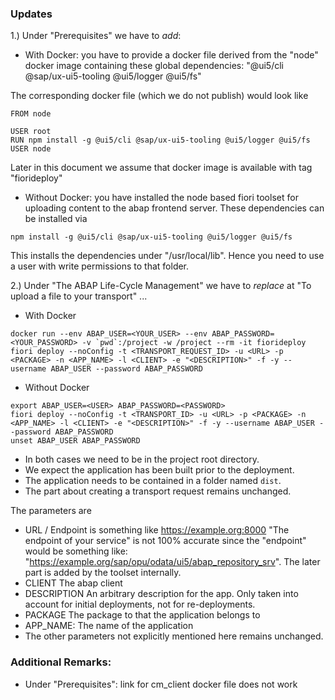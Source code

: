 ### Updates

1.) Under "Prerequisites" we have to _add_:

* With Docker: you have to provide a docker file derived from the "node" docker image containing these global dependencies: "@ui5/cli @sap/ux-ui5-tooling @ui5/logger @ui5/fs"

The corresponding docker file (which we do not publish) would look like

```
FROM node
  
USER root
RUN npm install -g @ui5/cli @sap/ux-ui5-tooling @ui5/logger @ui5/fs
USER node
```

Later in this document we assume that docker image is available with tag "fiorideploy"

* Without Docker: you have installed the node based fiori toolset for uploading content to the abap frontend server. These dependencies can be installed via

```
npm install -g @ui5/cli @sap/ux-ui5-tooling @ui5/logger @ui5/fs
```

This installs the dependencies under "/usr/local/lib". Hence you need to use a user with write permissions to that folder.

2.) Under "The ABAP Life-Cycle Management" we have to _replace_ at "To upload a file to your transport" ...

* With Docker
```
docker run --env ABAP_USER=<YOUR_USER> --env ABAP_PASSWORD=<YOUR_PASSWORD> -v `pwd`:/project -w /project --rm -it fiorideploy fiori deploy --noConfig -t <TRANSPORT_REQUEST_ID> -u <URL> -p <PACKAGE> -n <APP_NAME> -l <CLIENT> -e "<DESCRIPTION>" -f -y --username ABAP_USER --password ABAP_PASSWORD
```

* Without Docker
```
export ABAP_USER=<USER> ABAP_PASSWORD=<PASSWORD>
fiori deploy --noConfig -t <TRANSPORT_ID> -u <URL> -p <PACKAGE> -n <APP_NAME> -l <CLIENT> -e "<DESCRIPTION>" -f -y --username ABAP_USER --password ABAP_PASSWORD
unset ABAP_USER ABAP_PASSWORD
```

* In both cases we need to be in the project root directory.
* We expect the application has been built prior to the deployment.
* The application needs to be contained in a folder named `dist`.
* The part about creating a transport request remains unchanged.

The parameters are
* URL / Endpoint is something like https://example.org:8000 "The endpoint of your service" is not 100% accurate since the "endpoint" would be something like: "https://example.org/sap/opu/odata/ui5/abap_repository_srv". The later part is added by the toolset internally.
* CLIENT The abap client
* DESCRIPTION An arbitrary description for the app. Only taken into account for initial deployments, not for re-deployments.
* PACKAGE The package to that the application belongs to
* APP_NAME: The name of the application
* The other parameters not explicitly mentioned here remains unchanged.

### Additional Remarks:

* Under "Prerequisites": link for cm_client docker file does not work
